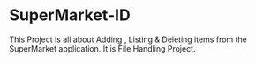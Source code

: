 # SuperMarket-ID

This Project is all about Adding , Listing & Deleting items from the SuperMarket application.
It is File Handling Project.
